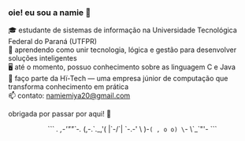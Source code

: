 ### oie! eu sou a namie 👋

🎓 estudante de sistemas de informação na Universidade Tecnológica Federal do Paraná (UTFPR) <br>
🌱 aprendendo como unir tecnologia, lógica e gestão para desenvolver soluções inteligentes <br>
🖥️ até o momento, possuo conhecimento sobre as linguagem C e Java <br>
🌟 faço parte da Hï-Tech — uma empresa júnior de computação que transforma conhecimento em prática <br>
📫 contato: [namiemiya20@gmail.com](mailto:namiemiya20@gmail.com)<br>

  obrigada por passar por aqui! 🍜
  
<div align="center">

\`\`\`
    _._     _,-'""\`-._
   (,-.\`.\_,'(       |\`-/\`|
       \`-.-' \\ )-`( , o o)
             \`-    \\\`\_\`"'-
\`\`\`

</div>


